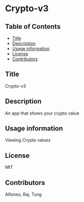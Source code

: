 # Crypto-v3


  ## Table of Contents
  * [Title](#title)
  * [Description](#description)
  * [Usage information](#usage)
  * [License](#license)
  * [Contributors](#contributors)

  
  ## Title
  Crypto-v3
  ## Description
  An app that shows your crypto value
  ## Usage information
  Viewing Crypto values
  ## License
  MIT
  ## Contributors
  Alfonso, Raj, Tung

  



